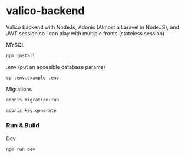 # valico-backend

Valico backend with NodeJs, Adonis (Almost a Laravel in NodeJS), and JWT session so i can play with multiple fronts (stateless session)

MYSQL


```bash
npm install
```

.env (put an accesible database params)
```bash
cp .env.example .env
```

Migrations
```js
adonis migration:run
```

```bash
adonis key:generate
```

### Run & Build

Dev
```bash
npm run dev
```

